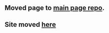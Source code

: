 ## Moved page to [main page repo](https://github.com/FuzzyTheFoxx/fuzzythefoxx.github.io).
## Site moved [here](https://fuzzythefoxx.github.io/lumiapss)
